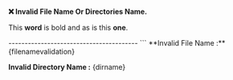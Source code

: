  **❌ Invalid File Name Or Directories Name.**
 <p>This <b>word</b> is bold and as is this <strong>one</strong>.</p>
 ----------------------------------------
```
**Invalid File Name :** {filenamevalidation}

**Invalid Directory Name :** {dirname}

```